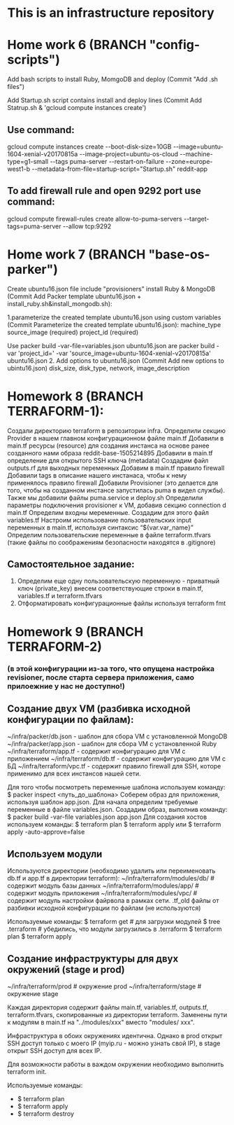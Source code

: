 # This is an infrastructure repository

# Home work 6 (BRANCH "config-scripts")
Add bash scripts to install Ruby, MomgoDB and deploy (Commit "Add .sh files")

Add Startup.sh script contains install and deploy lines (Commit Add Statrup.sh & 'gcloud compute instances create')
## Use command:
gcloud compute instances create --boot-disk-size=10GB --image=ubuntu-1604-xenial-v20170815a --image-project=ubuntu-os-cloud --machine-type=g1-small --tags puma-server --restart-on-failure --zone=europe-west1-b --metadata-from-file=startup-script="Startup.sh" reddit-app
## To add firewall rule and open 9292 port use command:
gcloud compute firewall-rules create allow-to-puma-servers --target-tags=puma-server --allow tcp:9292

# Home work 7 (BRANCH "base-os-parker")

Create ubuntu16.json file include "provisioners" install Ruby & MongoDB (Commit Add Packer template ubuntu16.json + install_ruby.sh&install_mongodb.sh):

1.parameterize the created template ubuntu16.json using custom variables (Commit Parameterize the created template ubuntu16.json):
   machine_type
   source_image (required)
   project_id (required)

Use packer build -var-file=variables.json ubuntu16.json are packer build -var 'project_id=<My project_id>' -var 'source_image=ubuntu-1604-xenial-v20170815a' ubuntu16.json
2. Add options to ubuntu16.json (Commit Add new options to ubintu16.json)
    disk_size,
    disk_type,
    network,
    image_description

# Homework 8 (BRANCH TERRAFORM-1):

Создали директорию terraform в репозитории infra.
Определили секцию Provider в нашем главном конфигурационном файле main.tf
Добавили в main.tf ресурсы (resource) для создания инстанса на основе ранее созданного нами образа reddit-base-1505214895
Добавили в main.tf определение для открытого SSH ключа (metadata)
Создадим файл outputs.rf для выходных переменных
Добавим в main.tf правило firewall
Добавили tags в описание нашего инстанаса, чтобы к нему применялось правило firewall
Добавили Provisioner (это делается для того, чтобы на созданном инстансе запустилась puma в видел службы). Также мы добавили файлы puma.service и deploy.sh
Определили параметры подключения provisioner к VM, добавив секцию connection d main.tf
Определим входны меременные. Создадим для этого файл variables.tf
Настроим использование пользовательских input переменных в main.tf, используя синтаксис “${var.var_name}”
Определим пользовательские переменные в файле terraform.tfvars (такие файлы по соображениям безопасности находятся в .gitignore)

## Самостоятельное задание:
1. Определим еще одну пользовательскую переменную - приватный ключ (private_key) внесем соответствующие строки в main.tf, variables.tf и terraform.tfvars
2. Отформатировать конфигурационные файлы используя terraform fmt

# Homework 9 (BRANCH TERRAFORM-2)
### (в этой конфигурации из-за того, что опущена настройка revisioner, после старта сервера приложения, само прилоежние у нас не доступно!)

## Создание двух VM (разбивка исходной конфигурации по файлам):

~/infra/packer/db.json - шаблон для сбора VM с установленной MongoDB
~/infra/packer/app.json - шаблон для сбора VM с установленной Ruby
~/infra/terraform/app.tf - содержит конфигурацию для VM с приложением
~/infra/terraform/db.tf - содержит конфигурацию для VM с БД
~/infra/terraform/vpc.tf - содержит правило  firewall для SSH, которе применимо для всех инстансов нашей сети.

Для того чтобы посмотреть переменные шаблона используем команду:
$ packer inspect <путь_до_шаблона>
Соберем образ для приложения, используя шаблон app.json.
Для начала определим требуемые переменные в файле variables.json.
Создадим образ, выполнив команду:
$ packer build -var-file variables.json app.json
Для создания хостов используем команды:
$ terraform plan
$ terraform apply
или
$ terraform apply -auto-approve=false

## Используем модули

Используются директории (необходимо удалить или переименовать db.tf и app.tf в директории terraform):
~/infra/terraform/modules/db/  # содержит модуль базы данных
~/infra/terraform/modules/app/ # содержит модуль приложения
~/infra/terraform/modules/vpc/ # содержит модуль настройки файрвола в рамках сети.
.tf_old файлы от разбивки исходной конфигурации по файлам (не используются)

Используемые команды:
$ terraform get      # для загрузки модулей
$ tree .terraform    # убедились, что модули загрузились в .terraform
$ terraform plan
$ terraform apply

## Создание инфраструктуры для двух окружений (stage и  prod)

~/infra/terraform/prod  # окружение prod
~/infra/terraform/stage # окружение stage

Каждая директория содержит файлы main.tf, variables.tf,
outputs.tf, terraform.tfvars, скопированные из директории terraform. Заменены пути к модулям в main.tf на "../modules/xxx" вместо "modules/
xxx".

Инфраструктура в обоих окружениях идентична. Однако в prod открыт SSH доступ только с моего  IP (myip.ru - можно узнать свой  IP), в stage открыт SSH доступ для всех IP.

Для возможности работы в важдом окружении необходимо выполнить terraform init.

Используемые команды:
- $ terraform plan
- $ terraform apply
- $ terraform destroy
